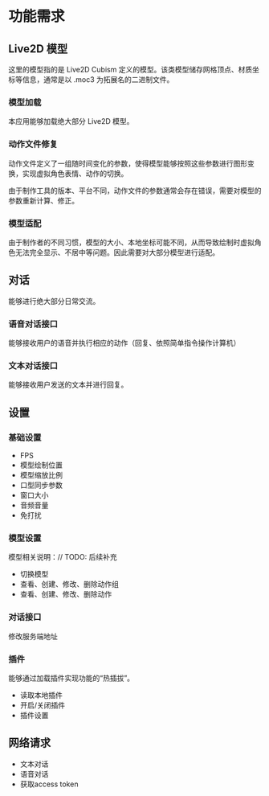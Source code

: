 # 功能需求


## Live2D 模型

这里的模型指的是 Live2D Cubism 定义的模型。该类模型储存网格顶点、材质坐标等信息，通常是以 .moc3 为拓展名的二进制文件。

### 模型加载

本应用能够加载绝大部分 Live2D 模型。

### 动作文件修复

动作文件定义了一组随时间变化的参数，使得模型能够按照这些参数进行图形变换，实现虚拟角色表情、动作的切换。

由于制作工具的版本、平台不同，动作文件的参数通常会存在错误，需要对模型的参数重新计算、修正。

### 模型适配

由于制作者的不同习惯，模型的大小、本地坐标可能不同，从而导致绘制时虚拟角色无法完全显示、不居中等问题。因此需要对大部分模型进行适配。

## 对话

能够进行绝大部分日常交流。

### 语音对话接口

能够接收用户的语音并执行相应的动作（回复、依照简单指令操作计算机）

### 文本对话接口

能够接收用户发送的文本并进行回复。

## 设置

### 基础设置
* FPS
* 模型绘制位置
* 模型缩放比例
* 口型同步参数
* 窗口大小
* 音频音量
* 免打扰

### 模型设置
模型相关说明：// TODO: 后续补充

* 切换模型
* 查看、创建、修改、删除动作组
* 查看、创建、修改、删除动作

### 对话接口
修改服务端地址

### 插件
能够通过加载插件实现功能的“热插拔”。

* 读取本地插件
* 开启/关闭插件
* 插件设置

## 网络请求
* 文本对话
* 语音对话
* 获取access token
